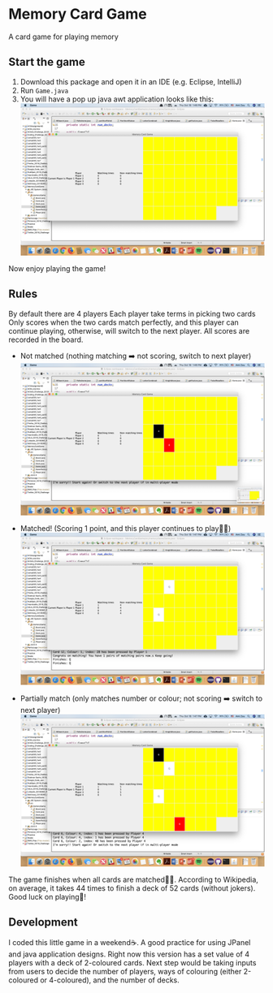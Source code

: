 # Memory Card Game
A card game for playing memory

## Start the game
1. Download this package and open it in an IDE (e.g. Eclipse, IntelliJ)
2. Run `Game.java`
3. You will have a pop up java awt application looks like this:
![alt text](https://github.com/ami-zou/Memory-Card-Game/blob/master/screenshots/Start.png)

Now enjoy playing the game!

## Rules
By default there are 4 players
Each player take terms in picking two cards
Only scores when the two cards match perfectly, and this player can continue playing, otherwise, will switch to the next player. All scores are recorded in the board.

* Not matched (nothing matching ➡️ not scoring, switch to next player)
![alt text](https://github.com/ami-zou/Memory-Card-Game/blob/master/screenshots/Unmatched.png)

* Matched! (Scoring 1 point, and this player continues to play🙌🏼)
![alt text](https://github.com/ami-zou/Memory-Card-Game/blob/master/screenshots/Matching.png)

* Partially match (only matches number or colour; not scoring ➡️ switch to next player)
![alt text](https://github.com/ami-zou/Memory-Card-Game/blob/master/screenshots/Partially%20matched.png)

The game finishes when all cards are matched💯✨. According to Wikipedia, on average, it takes 44 times to finish a deck of 52 cards (without jokers). Good luck on playing🚀! 

## Development
I coded this little game in a weekend☕️. A good practice for using JPanel and java application designs. Right now this version has a set value of 4 players with a deck of 2-coloured cards. Next step would be taking inputs from users to decide the number of players, ways of colouring (either 2-coloured or 4-coloured), and the number of decks. 
